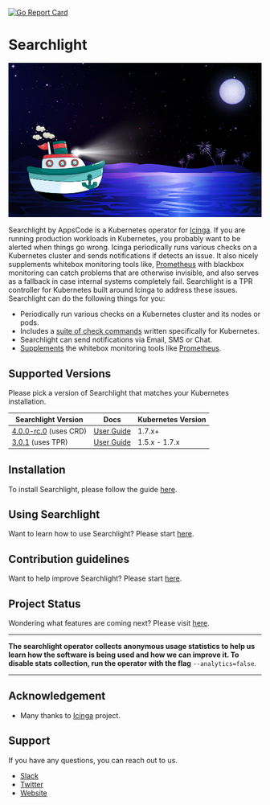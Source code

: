[![Go Report Card](https://goreportcard.com/badge/github.com/appscode/searchlight)](https://goreportcard.com/report/github.com/appscode/searchlight)

# Searchlight

<img src="/cover.jpg">


Searchlight by AppsCode is a Kubernetes operator for [Icinga](https://www.icinga.com/). If you are running production workloads in Kubernetes, you probably want to be alerted when things go wrong. Icinga periodically runs various checks on a Kubernetes cluster and sends notifications if detects an issue. It also nicely supplements whitebox monitoring tools like, [Prometheus](https://prometheus.io/) with blackbox monitoring can catch problems that are otherwise invisible, and also serves as a fallback in case internal systems completely fail. Searchlight is a TPR controller for Kubernetes built around Icinga to address these issues. Searchlight can do the following things for you:

 - Periodically run various checks on a Kubernetes cluster and its nodes or pods.
 - Includes a [suite of check commands](/docs/reference/hyperalert/hyperalert.md) written specifically for Kubernetes.
 - Searchlight can send notifications via Email, SMS or Chat.
 - [Supplements](https://prometheus.io/docs/practices/alerting/#metamonitoring) the whitebox monitoring tools like [Prometheus](https://prometheus.io).

## Supported Versions
Please pick a version of Searchlight that matches your Kubernetes installation.

| Searchlight Version                                                                      | Docs                                                                       | Kubernetes Version |
|------------------------------------------------------------------------------------------|----------------------------------------------------------------------------|--------------------|
| [4.0.0-rc.0](https://github.com/appscode/searchlight/releases/tag/4.0.0-rc.0) (uses CRD) | [User Guide](https://github.com/appscode/searchlight/tree/4.0.0-rc.0/docs) | 1.7.x+             |
| [3.0.1](https://github.com/appscode/searchlight/releases/tag/3.0.1) (uses TPR)           | [User Guide](https://github.com/appscode/searchlight/tree/3.0.1/docs)      | 1.5.x - 1.7.x      |

## Installation
To install Searchlight, please follow the guide [here](/docs/install.md).

## Using Searchlight
Want to learn how to use Searchlight? Please start [here](/docs/tutorials/README.md).

## Contribution guidelines
Want to help improve Searchlight? Please start [here](/CONTRIBUTING.md).

## Project Status
Wondering what features are coming next? Please visit [here](/ROADMAP.md).

---

**The searchlight operator collects anonymous usage statistics to help us learn how the software is being used and
how we can improve it. To disable stats collection, run the operator with the flag** `--analytics=false`.

---

## Acknowledgement
 - Many thanks to [Icinga](https://www.icinga.com/) project.

## Support
If you have any questions, you can reach out to us.
* [Slack](https://slack.appscode.com)
* [Twitter](https://twitter.com/AppsCodeHQ)
* [Website](https://appscode.com)
